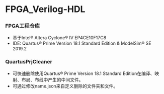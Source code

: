 # FPGA_Verilog-HDL

### FPGA工程仓库
- 基于Intel® Altera Cyclone® IV EP4CE10F17C8
- IDE: Quartus® Prime Version 18.1 Standard Edition & ModelSim® SE 2019.2

### QuartusPrjCleaner

- 可快速删除使用Quartus® Prime Version 18.1 Standard Edition在编译、映射、布局、布线中产生的中间文件。
- 可通过修改name.json来自定义删除的文件夹和文件。